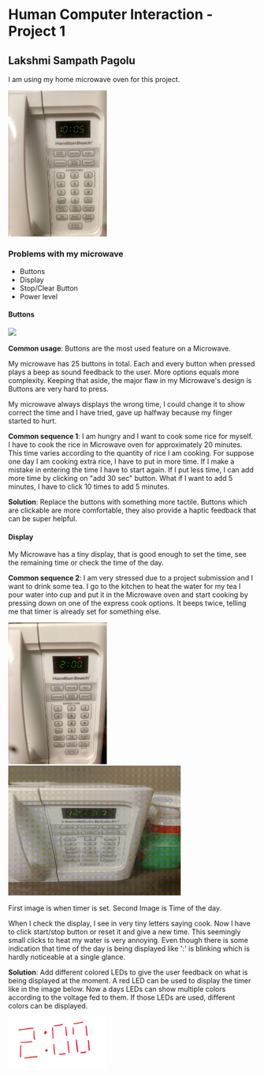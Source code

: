 # Human Computer Interaction - Project 1

## Lakshmi Sampath Pagolu

I am using my home microwave oven for this project.

<img src="./project-photos/microwave.jpg" width="200">

### Problems with my microwave
- Buttons
- Display
- Stop/Clear Button
- Power level

#### Buttons
<img src="./project-photos/buttons.gif" width="300">


__Common usage__: Buttons are the most used feature on a Microwave.

My microwave has 25 buttons in total. Each and every button when pressed plays a beep as sound feedback to the user. More options equals more complexity. Keeping that aside, the major flaw in my Microwave's design is Buttons are very hard to press.

My microwave always displays the wrong time, I could change it to show correct the time and I have tried, gave up halfway because my finger started to hurt.

__Common sequence 1__: I am hungry and I want to cook some rice for myself. I have to cook the rice in Microwave oven for approximately 20 minutes. This time varies according to the quantity of rice I am cooking. For suppose one day I am cooking extra rice, I have to put in more time. If I make a mistake in entering the time I have to start again. If I put less time, I can add more time by clicking on "add 30 sec" button. What if I want to add 5 minutes, I have to click 10 times to add 5 minutes.

__Solution__: Replace the buttons with something more tactile. Buttons which are clickable are more comfortable, they also provide a haptic feedback that can be super helpful.

#### Display

My Microwave has a tiny display, that is good enough to set the time, see the remaining time or check the time of the day.

__Common sequence 2__:  I am very stressed due to a project submission and I want to drink some tea. I go to the kitchen to heat the water for my tea I pour water into cup and put it in the Microwave oven and start cooking by pressing down on one of the express cook options. It beeps twice, telling me that timer is already set for something else.

<img src="./project-photos/display.jpg" width="200">
<img src="./project-photos/display.gif" width="350">

First image is when timer is set. Second Image is Time of the day.

When I check the display, I see in very tiny letters saying cook. Now I have to click start/stop button or reset it and give a new time. This seemingly small clicks to heat my water is very annoying. Even though there is some indication that time of the day is being displayed like ':' is blinking which is hardly noticeable at a single glance.

__Solution__: Add different colored LEDs to give the user feedback on what is being displayed at the moment. A red LED can be used to display the timer like in the image below. Now a days LEDs can show multiple colors according to the voltage fed to them. If those LEDs are used, different colors can be displayed.

<img src="./project-photos/timer.png" width="200">
